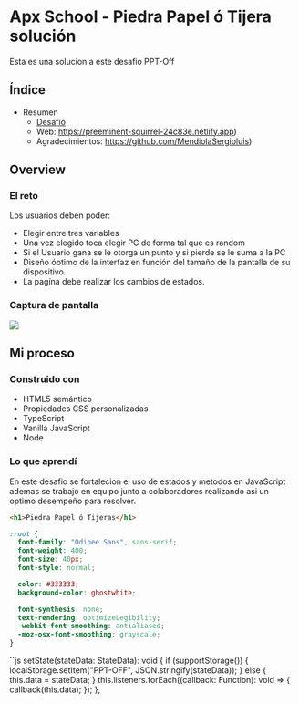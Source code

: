 # Apx School - Piedra Papel ó Tijera solución

Esta es una solucion a este desafio PPT-Off

## Índice

- Resumen
  - [Desafio](#desafio)
  - Web: https://preeminent-squirrel-24c83e.netlify.app)
  - Agradecimientos: https://github.com/MendiolaSergioluis)


## Overview

### El reto

Los usuarios deben poder:

- Elegir entre tres variables
- Una vez elegido toca elegir PC de forma tal que es random
- Si el Usuario gana se le otorga un punto y si pierde se le suma a la PC
- Diseño óptimo de la interfaz en función del tamaño de la pantalla de su dispositivo.
- La pagína debe realizar los cambios de estados.

### Captura de pantalla

![](../ScreenShot)



## Mi proceso


### Construido con

- HTML5 semántico
- Propiedades CSS personalizadas
- TypeScript
- Vanilla JavaScript
- Node

### Lo que aprendí

En este desafio se fortalecion el uso de estados y metodos en JavaScript ademas se trabajo en equipo junto a colaboradores realizando asi un optimo desempeño para resolver.

```html
<h1>Piedra Papel ó Tijeras</h1>
```
```css
:root {
  font-family: "Odibee Sans", sans-serif;
  font-weight: 400;
  font-size: 40px;
  font-style: normal;

  color: #333333;
  background-color: ghostwhite;

  font-synthesis: none;
  text-rendering: optimizeLegibility;
  -webkit-font-smoothing: antialiased;
  -moz-osx-font-smoothing: grayscale;
}
```
``js
setState(stateData: StateData): void {
    if (supportStorage()) {
      localStorage.setItem("PPT-OFF", JSON.stringify(stateData));
    } else {
      this.data = stateData;
    }
    this.listeners.forEach((callback: Function): void => {
      callback(this.data);
    });
  },
```
